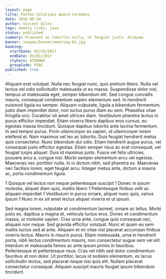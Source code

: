 ```yaml
---
layout: page
title: Patton Solutions Award Ceremony
date: 2016-05-24
author: Vincent Giles
tags: weekly links, java
status: published
summary: Praesent ac lobortis nulla, et feugiat justo. Aliquam.
banner: images/banner/meeting-01.jpg
booking:
  startDate: 02/25/2017
  endDate: 03/01/2017
  ctyhocn: ATOOHHX
  groupCode: PSAC
published: true
---
```

Aliquam erat volutpat. Nulla nec feugiat nunc, quis pretium libero. Nulla vel lectus vel odio sollicitudin malesuada ut eu massa. Suspendisse dolor nisl, tempus ut malesuada eget, semper bibendum elit. Sed congue convallis mauris, consequat condimentum sapien elementum sed. In hendrerit euismod ligula eu semper. Aliquam vulputate, ligula a bibendum fermentum, justo diam imperdiet dolor, non luctus purus diam eu sem. Phasellus vitae fringilla orci. Curabitur sit amet ultrices diam. Vestibulum pharetra lectus in purus efficitur imperdiet. Etiam viverra libero dapibus eros cursus, eu egestas massa tincidunt. Quisque dapibus lobortis ante lacinia fermentum.
In sed tempor purus. Proin ullamcorper ex sapien, id ullamcorper lorem eleifend et. Nam maximus vel leo ac lobortis. Duis feugiat hendrerit metus quis consectetur. Nunc bibendum dui odio. Etiam hendrerit augue purus, vel consequat justo efficitur egestas. Etiam semper risus ac erat consequat, vel feugiat turpis aliquet. Duis id maximus justo. Fusce vel felis ultricies, posuere arcu a, congue nisi. Morbi semper elementum arcu vel egestas. Maecenas nec porttitor nulla. In in dictum nibh, sed pharetra ex. Maecenas nec facilisis lorem, eget feugiat arcu. Integer metus ante, dictum a mauris ac, porta condimentum ligula.

1 Quisque vel lectus non neque pellentesque suscipit
1 Donec in ipsum molestie, aliquet diam quis, mattis libero
1 Pellentesque finibus velit ac aliquam imperdiet
1 Vestibulum in purus ornare, aliquet nunc quis, varius ipsum
1 Nunc in ex sit amet lectus aliquet viverra et ut ipsum.

Sed magna lorem, vulputate at condimentum laoreet, ornare ac tellus. Morbi justo ex, dapibus a magna et, vehicula luctus eros. Donec et condimentum massa, ut molestie sapien. Cras urna ante, congue quis consequat nec, aliquam non neque. Sed gravida efficitur volutpat. Nunc et quam eu sem mattis luctus sed at ante. Aliquam et mi vitae nisl placerat accumsan finibus viverra lectus. Mauris in mauris purus. Etiam malesuada, urna in hendrerit porta, nibh lectus condimentum mauris, non consectetur augue sem vel elit. Interdum et malesuada fames ac ante ipsum primis in faucibus. Pellentesque et pellentesque risus. Cras vel nibh sed dolor condimentum faucibus at non dolor. Ut porttitor, lacus id sodales elementum, ex lacus sollicitudin lectus, sed placerat neque nisi quis elit. Nullam placerat consectetur consequat. Aliquam suscipit mauris feugiat ipsum bibendum tincidunt.
